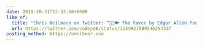 ```yaml
---
date: 2019-10-31T15:33:50+0000
like_of:
  title: "Chris Heilmann on Twitter: “🧠🎃🐦 The Raven by Edgar Allen Poe…”"
  url: https://twitter.com/codepo8/status/1189927589546254337
posting_method: https://omnibear.com
---
```

